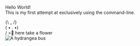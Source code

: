 Hello World!\
This is my first attempt at exclusively using the command-line.

{\ _ /}\
( • . •)\
/ >🌸 here take a flower\
![A hydrangea 
bus](https://github.com/220620NET/elizabeth-test/blob/master/hydrangeas.gif)

